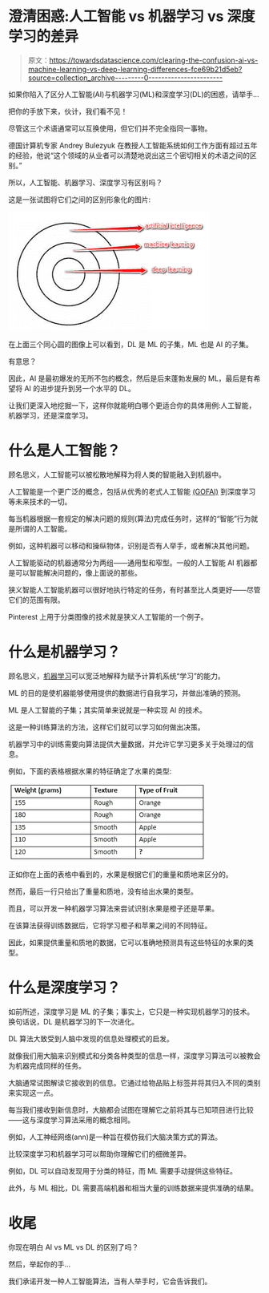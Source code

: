 # 澄清困惑:人工智能 vs 机器学习 vs 深度学习的差异

> 原文：<https://towardsdatascience.com/clearing-the-confusion-ai-vs-machine-learning-vs-deep-learning-differences-fce69b21d5eb?source=collection_archive---------0----------------------->

如果你陷入了区分人工智能(AI)与机器学习(ML)和深度学习(DL)的困惑，请举手…

把你的手放下来，伙计，我们看不见！

尽管这三个术语通常可以互换使用，但它们并不完全指同一事物。

德国计算机专家 Andrey Bulezyuk 在教授人工智能系统如何工作方面有超过五年的经验，他说“这个领域的从业者可以清楚地说出这三个密切相关的术语之间的区别。”

所以，人工智能、机器学习、深度学习有区别吗？

这是一张试图将它们之间的区别形象化的图片:

![](img/a139d016b033a17b66c5032778d34c30.png)

在上面三个同心圆的图像上可以看到，DL 是 ML 的子集，ML 也是 AI 的子集。

有意思？

因此，AI 是最初爆发的无所不包的概念，然后是后来蓬勃发展的 ML，最后是有希望将 AI 的进步提升到另一个水平的 DL。

让我们更深入地挖掘一下，这样你就能明白哪个更适合你的具体用例:人工智能，机器学习，还是深度学习。

# **什么是人工智能？**

顾名思义，人工智能可以被松散地解释为将人类的智能融入到机器中。

人工智能是一个更广泛的概念，包括从优秀的老式人工智能 [(GOFAI)](https://en.wikipedia.org/wiki/Symbolic_artificial_intelligence) 到深度学习等未来技术的一切。

每当机器根据一套规定的解决问题的规则(算法)完成任务时，这样的“智能”行为就是所谓的人工智能。

例如，这种机器可以移动和操纵物体，识别是否有人举手，或者解决其他问题。

人工智能驱动的机器通常分为两组——通用型和窄型。一般的人工智能 AI 机器都是可以智能解决问题的，像上面说的那些。

狭义智能人工智能机器可以很好地执行特定的任务，有时甚至比人类更好——尽管它们的范围有限。

Pinterest 上用于分类图像的技术就是狭义人工智能的一个例子。

# **什么是机器学习？**

顾名思义，[机器学习](https://blog.liveedu.tv/become-artificial-intelligence-engineer/)可以宽泛地解释为赋予计算机系统“学习”的能力。

ML 的目的是使机器能够使用提供的数据进行自我学习，并做出准确的预测。

ML 是人工智能的子集；其实简单来说就是一种实现 AI 的技术。

这是一种训练算法的方法，这样它们就可以学习如何做出决策。

机器学习中的训练需要向算法提供大量数据，并允许它学习更多关于处理过的信息。

例如，下面的表格根据水果的特征确定了水果的类型:

![](img/25636c9f00594e50785a19bffc936fe7.png)

正如你在上面的表格中看到的，水果是根据它们的重量和质地来区分的。

然而，最后一行只给出了重量和质地，没有给出水果的类型。

而且，可以开发一种机器学习算法来尝试识别水果是橙子还是苹果。

在该算法获得训练数据后，它将学习橙子和苹果之间的不同特征。

因此，如果提供重量和质地的数据，它可以准确地预测具有这些特征的水果的类型。

# **什么是深度学习？**

如前所述，深度学习是 ML 的子集；事实上，它只是一种实现机器学习的技术。换句话说，DL 是机器学习的下一次进化。

DL 算法大致受到人脑中发现的信息处理模式的启发。

就像我们用大脑来识别模式和分类各种类型的信息一样，深度学习算法可以被教会为机器完成同样的任务。

大脑通常试图解读它接收到的信息。它通过给物品贴上标签并将其归入不同的类别来实现这一点。

每当我们接收到新信息时，大脑都会试图在理解它之前将其与已知项目进行比较——这与深度学习算法采用的概念相同。

例如，人工神经网络(ann)是一种旨在模仿我们大脑决策方式的算法。

比较深度学习和机器学习可以帮助你理解它们的细微差异。

例如，DL 可以自动发现用于分类的特征，而 ML 需要手动提供这些特征。

此外，与 ML 相比，DL 需要高端机器和相当大量的训练数据来提供准确的结果。

# **收尾**

你现在明白 AI vs ML vs DL 的区别了吗？

然后，举起你的手…

我们承诺开发一种人工智能算法，当有人举手时，它会告诉我们。